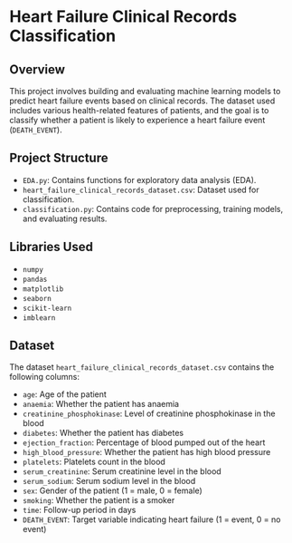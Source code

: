 # Heart Failure Clinical Records Classification

## Overview

This project involves building and evaluating machine learning models to predict heart failure events based on clinical records. The dataset used includes various health-related features of patients, and the goal is to classify whether a patient is likely to experience a heart failure event (`DEATH_EVENT`).

## Project Structure

- `EDA.py`: Contains functions for exploratory data analysis (EDA).
- `heart_failure_clinical_records_dataset.csv`: Dataset used for classification.
- `classification.py`: Contains code for preprocessing, training models, and evaluating results.

## Libraries Used

- `numpy`
- `pandas`
- `matplotlib`
- `seaborn`
- `scikit-learn`
- `imblearn`

## Dataset

The dataset `heart_failure_clinical_records_dataset.csv` contains the following columns:

- `age`: Age of the patient
- `anaemia`: Whether the patient has anaemia
- `creatinine_phosphokinase`: Level of creatinine phosphokinase in the blood
- `diabetes`: Whether the patient has diabetes
- `ejection_fraction`: Percentage of blood pumped out of the heart
- `high_blood_pressure`: Whether the patient has high blood pressure
- `platelets`: Platelets count in the blood
- `serum_creatinine`: Serum creatinine level in the blood
- `serum_sodium`: Serum sodium level in the blood
- `sex`: Gender of the patient (1 = male, 0 = female)
- `smoking`: Whether the patient is a smoker
- `time`: Follow-up period in days
- `DEATH_EVENT`: Target variable indicating heart failure (1 = event, 0 = no event)


